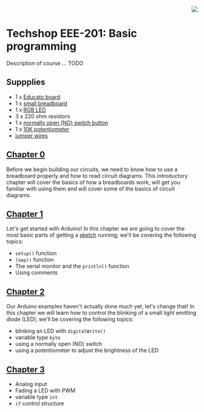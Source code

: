 <p align="right">
    <img src="http://3dprintingforbeginners.com/wp-content/uploads/2013/03/techshop.png">
</p>

# Techshop EEE-201: Basic programming
Description of course ... TODO


## Suppplies

- 1 x [Educato board](https://moderndevice.com/product/educato/)
- 1 x [small breadboard](https://www.sparkfun.com/products/12002)
- 1 x [RGB LED](https://www.sparkfun.com/products/11679)
- 3 x 220 ohm resistors
- 1 x [normally open (NO) switch button](https://www.sparkfun.com/products/9190)
- 1 x [10K potentiometer](https://www.sparkfun.com/products/9806)
- [jumper wires](https://www.sparkfun.com/products/13870)


## [Chapter 0](https://github.com/ConstantinoSchillebeeckx/Techshop-EEE-201/tree/master/chapter_0)

Before we begin building our circuits, we need to know how to use a breadboard properly and how to read circuit diagrams.  This introductory chapter will cover the basics of how a breadboards work, will get you familiar with using them and will cover some of the basics of circuit diagrams.

## [Chapter 1](https://github.com/ConstantinoSchillebeeckx/Techshop-EEE-201/tree/master/chapter_1)

Let's get started with Arduino!  In this chapter we are going to cover the most basic parts of getting a [sketch](https://www.arduino.cc/en/Tutorial/Sketch) running; we'll be covering the following topics:
- `setup()` function
- `loop()` function
- The serial monitor and the `println()` function
- Using comments


## [Chapter 2](https://github.com/ConstantinoSchillebeeckx/Techshop-EEE-201/tree/master/chapter_2)

Our Arduino examples haven't actually done much yet, let's change that!  In this chapter we will learn how to control the blinking of a small light emitting diode (LED); we'll be covering the following topics:
- blinking an LED with `digitalWrite()`
- variable type `byte`
- using a normally open (NO) switch 
- using a potentiometer to adjust the brightness of the LED


## [Chapter 3](https://github.com/ConstantinoSchillebeeckx/Techshop-EEE-201/tree/master/chapter_3)

- Analog input
- Fading a LED with PWM
- variable type `int`
- `if` control structure

